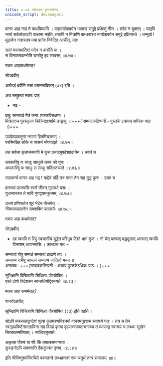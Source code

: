 ```yaml
---
title: ४-०७ मर्कटस्य पुनर्भर्त्सनम्
unicode_script: devanagari
---
```

वानर आह नाहं ते कथयिष्यामि । यद्भार्यावाक्येन भवताहं समुद्रे प्रक्षिप्तुं नीतः । तदेवं न युक्तम् । यद्यपि भार्या सर्वलोकादपि वल्लभा भवति, तथापि न मित्राणि बान्धवाश्च भार्यावाक्येन समुद्रे प्रक्षिप्यन्ते । तन्मूर्ख ! मूढत्वेन नाशस्तव मया प्रागेव निवेदित आसीत्, यतः

सतां वचनमादिष्टं मदेन न करोति यः ।  
स विनाशमवाप्नोति घण्टोष्ट्र इव सत्वरम् ॥४.७४॥

मकर आहकथमेतत्?

सोऽब्रवीत्

<div class="js_include" url="../../upakathAH/04-12_ujwalakarathakArakathA/"  newLevelForH1="3" includeTitle="true"> </div>

अतोऽहं ब्रवीमि सतां वचनमादिष्टम् (७४) इति ।

अथ तच्छ्रुत्वा मकरः प्राह  
  - भद्र -

  प्राहुः साप्तपदं मैत्रं जनाः शास्त्रविचक्षणाः ।  
  मित्रताञ्च पुरस्कृत्य किञ्चिद्वक्ष्यामि तच्छृणु ॥  +++( सम्पादकटिप्पनी - पुस्तके ऽत्रायम् अधिकः पाठः ।)+++

उपदेशप्रदातॄणां नराणां हितमिच्छताम् ।  
परस्मिन्निह लोके च व्यसनं नोपपद्यते ॥४.७५॥

तत सर्वथा कृतघ्नस्यापि मे कुरु प्रसादमुपदेशप्रदानेन । उक्तं च

उपकारिषु यः साधुः साधुत्वे तस्य को गुणः ।  
अपकारिषु यः साधुः स साधुः सद्भिरुच्यते ॥४.७६॥

तदाकर्ण्य वानरः प्राह भद्र ! यद्येवं तर्हि तत्र गत्वा तेन सह युद्धं कुरु । उक्तं च

हतस्त्वं प्राप्स्यसि स्वर्गं जीवन् गृहमथो यशः ।  
युध्यमानस्य ते भावि गुणद्वयमनुत्तमम् ॥४.७७॥

उत्तमं प्रणिपातेन शूरं भेदेन योजयेत् ।  
नीचमल्पप्रदानेन समशक्तिं पराक्रमैः ॥४.७८॥

मकर आह कथमेतत्?

सोऽब्रवीत्

<div class="js_include" url="../../upakathAH/04-13_mahAchaturakAkhyashrugAlakathA/"  newLevelForH1="3" includeTitle="true"> </div>


  -  एवं त्वमपि तं रिपुं स्वजातीयं युद्धेन परिभूय दिशो भागं कुरु । नो चेत् पश्चाद् बद्धमूलात् अस्मात् त्वमपि विनाशम् अवाप्स्यसि ।  उक्तञ्च यतः –  

  सम्भाव्यं गोषु सम्पन्नं सम्भाव्यं ब्राह्मणे तपः ।  
  सम्भाव्यं स्त्रीषु चापल्यं सम्भाव्यं जातितो भयम् ॥  
  अन्यच्च-   +++(सम्पादकटिप्पनी - अत्रायं पुस्तकेऽधिकः पाठः । )+++


सुभिक्षाणि विचित्राणि शिथिलाः पौरयोषितः ।  
एको दोषो विदेशस्य स्वजातिर्यद्विरुध्यते ॥४.८३॥

मकर आह कथमेतत्?

वानरोऽब्रवीत्

<div class="js_include" url="../../upakathAH/04-14_chitrAnganAmasAramEyakathA/"  newLevelForH1="3" includeTitle="true"> </div>

सुभिक्षाणि विचित्राणि शिथिलाः पौरयोषितः (८३) इति पठति ।  

सोऽपि मकरस्तदुपदेशं श्रुत्वा कृतमरणनिश्चयो वानरमनुज्ञाप्य स्वाश्रयं गतः । तत्र च तेन स्वगृहप्रविष्टेनाततायिना सह विग्रहं कृत्वा दृढसत्त्वावष्टम्भनाच्च तं व्यापाद्य स्वाश्रयं च लब्ध्वा सुखेन चिरकालमतिष्ठत् । साध्विदमुच्यते

अकृत्वा पौरुषं या श्रीः किं तयालसभाग्यया ।  
कुरङ्गोऽपि समश्नाति दैवादुपनतं तृणम् ॥४.८४॥

इति श्रीविष्णुशर्मविरचिते पञ्चतन्त्रे लब्धप्रणाशं नाम
चतुर्थं तन्त्रं समाप्तम्
॥४॥
